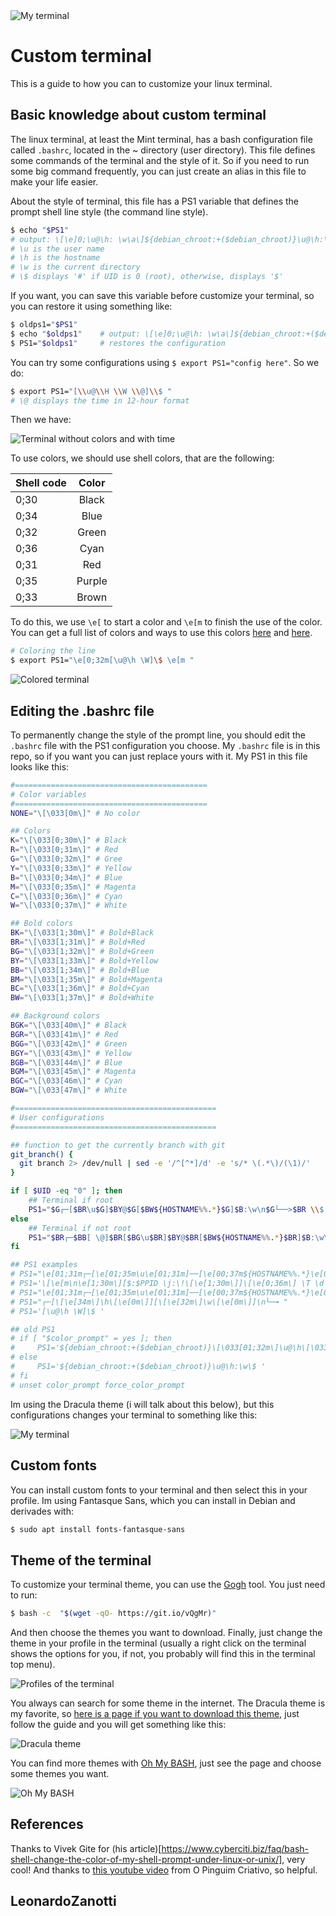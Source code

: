 <img src="./my_terminal.png" alt="My terminal" />

# Custom terminal
This is a guide to how you can to customize your linux terminal.

## Basic knowledge about custom terminal
The linux terminal, at least the Mint terminal, has a bash configuration file called `.bashrc`, located in the ~ directory (user directory). This file defines some commands of the terminal and the style of it. So if you need to run some big command frequently, you can just create an alias in this file to make your life easier.

About the style of terminal, this file has a PS1 variable that defines the prompt shell line style (the command line style).
```bash
$ echo "$PS1"
# output: \[\e]0;\u@\h: \w\a\]${debian_chroot:+($debian_chroot)}\u@\h:\w\$
# \u is the user name
# \h is the hostname
# \w is the current directory
# \$ displays '#' if UID is 0 (root), otherwise, displays '$'
```
If you want, you can save this variable before customize your terminal, so you can restore it using something like:
```bash
$ oldps1="$PS1"
$ echo "$oldps1" 	# output: \[\e]0;\u@\h: \w\a\]${debian_chroot:+($debian_chroot)}\u@\h:\w\$
$ PS1="$oldps1"		# restores the configuration
```

You can try some configurations using `$ export PS1="config here"`. So we do:
```bash
$ export PS1="[\\u@\\H \\W \\@]\\$ "
# \@ displays the time in 12-hour format
```
Then we have:

<img src="./time_nocolor_terminal.png" alt="Terminal without colors and with time" />

To use colors, we should use shell colors, that are the following:

| Shell code | Color  |
| -----------|:------:|
| 0;30       | Black  |
| 0;34       | Blue   |
| 0;32       | Green  |
| 0;36       | Cyan   |
| 0;31       | Red 	  |
| 0;35       | Purple |
| 0;33       | Brown  |

To do this, we use `\e[` to start a color and `\e[m` to finish the use of the color. You can get a full list of colors and ways to use this colors [here](https://gist.github.com/vratiu/9780109) and [here](https://www.vivaolinux.com.br/dica/Shell-script-com-texto-colorido).

```bash
# Coloring the line
$ export PS1="\e[0;32m[\u@\h \W]\$ \e[m "
```

<img src="./colored_terminal.png" alt="Colored terminal" />

## Editing the .bashrc file
To permanently change the style of the prompt line, you should edit the `.bashrc` file with the PS1 configuration you choose. My `.bashrc` file is in this repo, so if you want you can just replace yours with it. My PS1 in this file looks like this:
```bash
#===========================================
# Color variables
#===========================================
NONE="\[\033[0m\]" # No color

## Colors
K="\[\033[0;30m\]" # Black
R="\[\033[0;31m\]" # Red
G="\[\033[0;32m\]" # Gree
Y="\[\033[0;33m\]" # Yellow
B="\[\033[0;34m\]" # Blue
M="\[\033[0;35m\]" # Magenta
C="\[\033[0;36m\]" # Cyan
W="\[\033[0;37m\]" # White

## Bold colors
BK="\[\033[1;30m\]" # Bold+Black
BR="\[\033[1;31m\]" # Bold+Red
BG="\[\033[1;32m\]" # Bold+Green
BY="\[\033[1;33m\]" # Bold+Yellow
BB="\[\033[1;34m\]" # Bold+Blue
BM="\[\033[1;35m\]" # Bold+Magenta
BC="\[\033[1;36m\]" # Bold+Cyan
BW="\[\033[1;37m\]" # Bold+White

## Background colors
BGK="\[\033[40m\]" # Black
BGR="\[\033[41m\]" # Red
BGG="\[\033[42m\]" # Green
BGY="\[\033[43m\]" # Yellow
BGB="\[\033[44m\]" # Blue
BGM="\[\033[45m\]" # Magenta
BGC="\[\033[46m\]" # Cyan
BGW="\[\033[47m\]" # White

#=============================================
# User configurations
#=============================================

## function to get the currently branch with git
git_branch() {
  git branch 2> /dev/null | sed -e '/^[^*]/d' -e 's/* \(.*\)/(\1)/'
}

if [ $UID -eq "0" ]; then
    ## Terminal if root
    PS1="$G┌─[$BR\u$G]$BY@$G[$BW${HOSTNAME%%.*}$G]$B:\w\n$G└──>$BR \\$ $NONE"
else
    ## Terminal if not root
    PS1="$BR┌─$BB[ \@]$BR[$BG\u$BR]$BY@$BR[$BW${HOSTNAME%%.*}$BR]$B:\w\n$BR└──>$BG \$(git_branch) \\$ $NONE"
fi

## PS1 examples
# PS1="\e[01;31m┌─[\e[01;35m\u\e[01;31m]──[\e[00;37m${HOSTNAME%%.*}\e[01;32m]:\w$\e[01;31m\n\e[01;31m└──\e[01;36m>>\e[00m"
# PS1='\[\e[m\n\e[1;30m\][$:$PPID \j:\!\[\e[1;30m\]]\[\e[0;36m\] \T \d \[\e[1;30m\][\[\e[1;34m\]\u@\H\[\e[1;30m\]:\[\e[0;37m\]${SSH_TTY} \[\e[0;32m\]+${SHLVL}\[\e[1;30m\]] \[\e[1;37m\]\w\[\e[0;37m\] \n($SHLVL:\!)\$ '}
# PS1="\e[01;31m┌─[\e[01;35m\u\e[01;31m]──[\e[00;37m${HOSTNAME%%.*}\e[01;32m]:\w$\e[01;31m\n\e[01;31m└──\e[01;36m>>\e[00m"
# PS1="┌─[\[\e[34m\]\h\[\e[0m\]][\[\e[32m\]\w\[\e[0m\]]\n└─╼ "
# PS1='[\u@\h \W]\$ '

## old PS1
# if [ "$color_prompt" = yes ]; then
#     PS1='${debian_chroot:+($debian_chroot)}\[\033[01;32m\]\u@\h\[\033[00m\]:\[\033[01;34m\]\w\[\033[00m\]\$ '
# else
#     PS1='${debian_chroot:+($debian_chroot)}\u@\h:\w\$ '
# fi
# unset color_prompt force_color_prompt
```
Im using the Dracula theme (i will talk about this below), but this configurations changes your terminal to something like this:

<img src="./my_terminal.png" alt="My terminal" />

## Custom fonts
You can install custom fonts to your terminal and then select this in your profile. Im using Fantasque Sans, which you can install in Debian and derivades with:
```bash
$ sudo apt install fonts-fantasque-sans
```

## Theme of the terminal
To customize your terminal theme, you can use the [Gogh](https://mayccoll.github.io/Gogh/) tool. You just need to run:
```bash
$ bash -c  "$(wget -qO- https://git.io/vQgMr)"
```
And then choose the themes you want to download. Finally, just change the theme in your profile in the terminal (usually a right click on the terminal shows the options for you, if not, you probably will find this in the terminal top menu).

<img src="profiles_terminal.png" alt="Profiles of the terminal" />

You always can search for some theme in the internet. The Dracula theme is my favorite, so [here is a page if you want to download this theme](https://draculatheme.com/terminal), just follow the guide and you will get something like this:

<img src="https://draculatheme.com/static/img/screenshots/terminal.png" alt="Dracula theme" />

You can find more themes with [Oh My BASH](https://ohmybash.nntoan.com/), just see the page and choose some themes you want.

<img src="https://ohmybash.nntoan.com/assets/img/themes/nebirhos.jpg" alt="Oh My BASH" />

## References
Thanks to Vivek Gite for (his article)[https://www.cyberciti.biz/faq/bash-shell-change-the-color-of-my-shell-prompt-under-linux-or-unix/], very cool!
And thanks to [this youtube video](https://www.youtube.com/watch?v=oJrxue3PjaY) from O Pinguim Criativo, so helpful.

## LeonardoZanotti